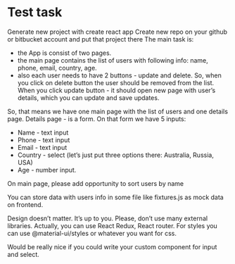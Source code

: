 # Test task

Generate new project with create react app
Create new repo on your github or bitbucket account and put that project there
The main task is:

* the App is consist of two pages.
* the main page contains the list of users with following info: name, phone, email, country, age.
* also each user needs to have 2 buttons - update and delete. So, when you click on delete button the user should be
  removed from the list. When you click update button - it should open new page with user’s details, which you can
  update and save updates.

So, that means we have one main page with the list of users and one details page.
Details page - is a form. On that form we have 5 inputs:

* Name - text input
* Phone - text input
* Email - text input
* Country - select (let’s just put three options there: Australia, Russia, USA)
* Age - number input.

On main page, please add opportunity to sort users by name

You can store data with users info in some file like fixtures.js as mock data on frontend.

Design doesn’t matter. It’s up to you. Please, don’t use many external libraries. Actually, you can use React Redux,
React router. For styles you can use @material-ui/styles or whatever you want for css.

Would be really nice if you could write your custom component for input and select.

